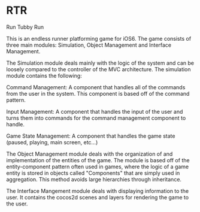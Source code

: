 RTR
===

Run Tubby Run

This is an endless runner platforming game for iOS6. The game consists of three main modules: Simulation, 
Object Management and Interface Management. 

The Simulation module deals mainly with the logic of the system and can be loosely compared to the controller 
of the MVC architecture. The simulation module contains the following:

Command Management: A component that handles all of the commands from the user in the system. This component is based
off of the command pattern.

Input Management: A component that handles the input of the user and turns them into commands for the command management
component to handle.

Game State Management: A component that handles the game state (paused, playing, main screen, etc...)

The Object Management module deals with the organization of and implementation of the entities of the game. The module
is based off of the entity-component pattern often used in games, where the logic of a game entity is stored in objects
called "Components" that are simply used in aggregation. This method avoids large hierarchies through inheritance.

The Interface Mangement module deals with displaying information to the user. It contains the cocos2d scenes and layers 
for rendering the game to the user.
